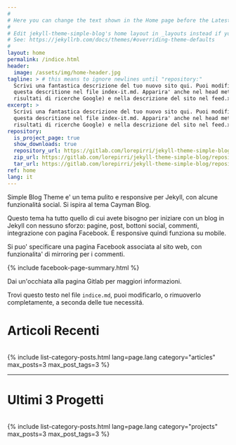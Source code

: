 ```yaml
---
#
# Here you can change the text shown in the Home page before the Latest Posts section.
#
# Edit jekyll-theme-simple-blog's home layout in _layouts instead if you wanna make some changes
# See: https://jekyllrb.com/docs/themes/#overriding-theme-defaults
#
layout: home
permalink: /indice.html
header:
  image: /assets/img/home-header.jpg
tagline: > # this means to ignore newlines until "repository:"
  Scrivi una fantastica descrizione del tuo nuovo sito qui. Puoi modificare
  questa descritione nel file index-it.md. Apparira' anche nel head meta (per
  risultati di ricerche Google) e nella descrizione del sito nel feed.xml.
excerpt: >
  Scrivi una fantastica descrizione del tuo nuovo sito qui. Puoi modificare
  questa descritione nel file index-it.md. Apparira' anche nel head meta (per
  risultati di ricerche Google) e nella descrizione del sito nel feed.xml.
repository:
  is_project_page: true
  show_downloads: true
  repository_url: https://gitlab.com/lorepirri/jekyll-theme-simple-blog
  zip_url: https://gitlab.com/lorepirri/jekyll-theme-simple-blog/repository/master/archive.zip
  tar_url: https://gitlab.com/lorepirri/jekyll-theme-simple-blog/repository/master/archive.tar.gz  
ref: home
lang: it
---
```


Simple Blog Theme e' un tema pulito e responsive per Jekyll, con alcune funzionalitá social. Si ispira al tema Cayman Blog.

Questo tema ha tutto quello di cui avete bisogno per iniziare con un blog in Jekyll con nessuno sforzo: pagine, post, bottoni social, commenti, integrazione con pagina Facebook. É responsive quindi funziona su mobile.

Si puo' specificare una pagina Facebook associata al sito web, con funzionalita' di mirroring per i commenti.

{% include facebook-page-summary.html %}

Dai un'occhiata alla pagina Gitlab per maggiori informazioni.

Trovi questo testo nel file `indice.md`, puoi modificarlo, o rimuoverlo completamente, a seconda delle tue necessitá.

<h1>Articoli Recenti</h1>
<div>&nbsp;</div>
{% include list-category-posts.html lang=page.lang category="articles" max_posts=3 max_post_tags=3 %}

---

<h1>Ultimi 3 Progetti</h1>
<div>&nbsp;</div>
{% include list-category-posts.html lang=page.lang category="projects" max_posts=3 max_post_tags=3 %}
